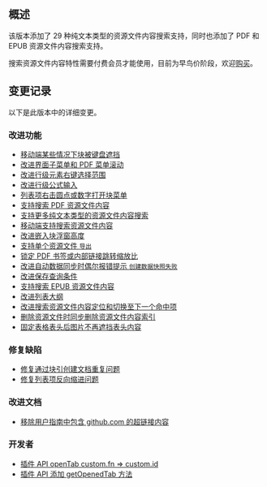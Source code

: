 ## 概述

该版本添加了 29 种纯文本类型的资源文件内容搜索支持，同时也添加了 PDF 和 EPUB 资源文件内容搜索支持。

搜索资源文件内容特性需要付费会员才能使用，目前为早鸟价阶段，欢迎[购买](https://b3log.org/siyuan/pricing.html)。

## 变更记录

以下是此版本中的详细变更。

### 改进功能

* [移动端某些情况下块被键盘遮挡](https://github.com/siyuan-note/siyuan/issues/8950)
* [改进界面子菜单和 PDF 菜单滚动](https://github.com/siyuan-note/siyuan/issues/8958)
* [改进行级元素右键选择范围](https://github.com/siyuan-note/siyuan/issues/8960)
* [改进行级公式输入](https://github.com/siyuan-note/siyuan/issues/8972)
* [列表项右击圆点或数字打开块菜单](https://github.com/siyuan-note/siyuan/issues/8983)
* [支持搜索 PDF 资源文件内容](https://github.com/siyuan-note/siyuan/pull/8985)
* [支持更多纯文本类型的资源文件内容搜索](https://github.com/siyuan-note/siyuan/issues/8987)
* [移动端支持搜索资源文件内容](https://github.com/siyuan-note/siyuan/issues/8991)
* [改进嵌入块浮窗高度](https://github.com/siyuan-note/siyuan/issues/8992)
* [支持单个资源文件 `导出`](https://github.com/siyuan-note/siyuan/issues/8993)
* [锁定 PDF 书签或内部链接跳转缩放比](https://github.com/siyuan-note/siyuan/issues/8997)
* [改进自动数据同步时偶尔报错提示 `创建数据快照失败`](https://github.com/siyuan-note/siyuan/issues/8998)
* [改进保存查询条件](https://github.com/siyuan-note/siyuan/issues/8999)
* [支持搜索 EPUB 资源文件内容](https://github.com/siyuan-note/siyuan/issues/9000)
* [改进列表大纲](https://github.com/siyuan-note/siyuan/issues/9004)
* [改进搜索资源文件内容定位和切换至下一个命中项](https://github.com/siyuan-note/siyuan/issues/9009)
* [删除资源文件时同步删除资源文件内容索引](https://github.com/siyuan-note/siyuan/issues/9010)
* [固定表格表头后图片不再遮挡表头内容](https://github.com/siyuan-note/siyuan/issues/9016)

### 修复缺陷

* [修复通过块引创建文档重复问题](https://github.com/siyuan-note/siyuan/issues/8981)
* [修复列表项反向缩进问题](https://github.com/siyuan-note/siyuan/issues/8994)

### 改进文档

* [移除用户指南中包含 github.com 的超链接内容](https://github.com/siyuan-note/siyuan/issues/9011)

### 开发者

* [插件 API openTab custom.fn => custom.id](https://github.com/siyuan-note/siyuan/issues/8944)
* [插件 API 添加 getOpenedTab 方法](https://github.com/siyuan-note/siyuan/issues/9002)
